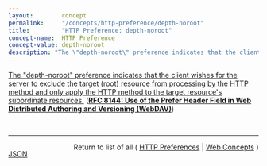 ```yaml
---
layout:        concept
permalink:     "/concepts/http-preference/depth-noroot"
title:         "HTTP Preference: depth-noroot"
concept-name:  HTTP Preference
concept-value: depth-noroot
description: "The \"depth-noroot\" preference indicates that the client wishes for the server to exclude the target (root) resource from processing by the HTTP method and only apply the HTTP method to the target resource's subordinate resources."
---
```


[The "depth-noroot" preference indicates that the client wishes for the server to exclude the target (root) resource from processing by the HTTP method and only apply the HTTP method to the target resource's subordinate resources.](http://tools.ietf.org/html/rfc8144#section-4 "Read documentation for HTTP Preference &#34;depth-noroot&#34;") (**[RFC 8144: Use of the Prefer Header Field in Web Distributed Authoring and Versioning (WebDAV)](/specs/IETF/RFC/8144 "This document defines how the Prefer header field (RFC 7240) can be used by a Web Distributed Authoring and Versioning (WebDAV) client to request that certain behaviors be employed by a server while constructing a response to a request. Furthermore, it defines the new &#34;depth-noroot&#34; preference.")**)

<br/>
<hr/>

<p style="float : left"><a href="./depth-noroot.json" title="JSON representing this particular Web Concept value">JSON</a></p>
<p style="text-align: right">Return to list of all ( <a href="../http-preference/">HTTP Preferences</a> | <a href="../">Web Concepts</a> )</p>

